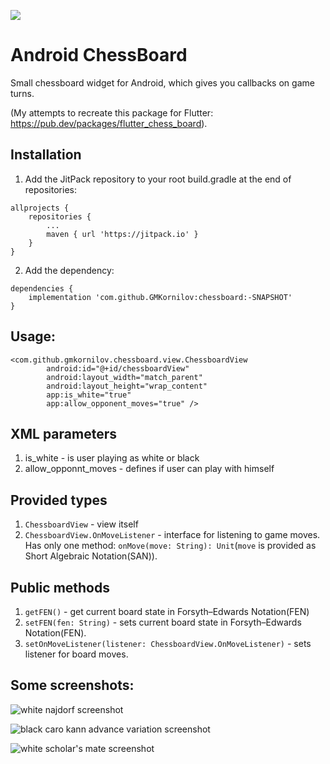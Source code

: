 [![](https://jitpack.io/v/GMKornilov/chessboard.svg)](https://jitpack.io/#GMKornilov/chessboard)

# Android ChessBoard
Small chessboard widget for Android, which gives you callbacks on game turns.

(My attempts to recreate this package for Flutter: <https://pub.dev/packages/flutter_chess_board>).

## Installation

1. Add the JitPack repository to your root build.gradle at the end of repositories:

```
allprojects {
    repositories {
        ...
        maven { url 'https://jitpack.io' }
    }
}
```

2. Add the dependency:
```
dependencies {
    implementation 'com.github.GMKornilov:chessboard:-SNAPSHOT'
}
```

## Usage:

```
<com.github.gmkornilov.chessboard.view.ChessboardView
        android:id="@+id/chessboardView"
        android:layout_width="match_parent"
        android:layout_height="wrap_content"
        app:is_white="true"
        app:allow_opponent_moves="true" />
```

## XML parameters
1. is_white - is user playing as white or black
2. allow_opponnt_moves - defines if user can play with himself 

## Provided types
1. ```ChessboardView``` - view itself
2. ```ChessboardView.OnMoveListener``` - interface for listening to game moves. Has only one method: ```onMove(move: String): Unit```(```move``` is provided as Short Algebraic Notation(SAN)).

## Public methods

1. ```getFEN()``` - get current board state in Forsyth–Edwards Notation(FEN)
2. ```setFEN(fen: String)``` - sets current board state in Forsyth–Edwards Notation(FEN).
3. ```setOnMoveListener(listener: ChessboardView.OnMoveListener)``` - sets listener for board moves.

## Some screenshots:

![white najdorf screenshot](https://i.imgur.com/NbUWrpq.jpeg)

![black caro kann advance variation screenshot](https://i.imgur.com/259G3hu.jpeg)

![white scholar's mate screenshot](https://i.imgur.com/od8g5z0.jpeg)
